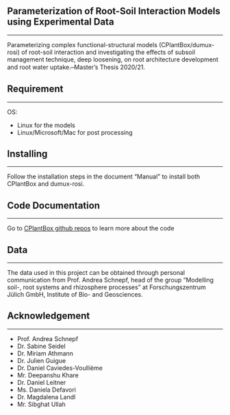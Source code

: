 ## **Parameterization of Root-Soil Interaction Models using Experimental Data** 
---------------------------------------------------------------------------------------------------------------------------------------------------------------------------------
Parameterizing complex functional-structural models (CPlantBox/dumux-rosi) of root-soil interaction and investigating the effects of subsoil management technique, deep loosening, on root architecture development and root water uptake. ̶  Master’s Thesis 2020/21.

## **Requirement**
---------------------------------------------------------------------------------------------------------------------------------------------------------------------------------
OS: 
- Linux for the models
- Linux/Microsoft/Mac for post processing 

## **Installing**
---------------------------------------------------------------------------------------------------------------------------------------------------------------------------------
Follow the installation steps in the document “Manual” to install both CPlantBox and dumux-rosi.

## **Code Documentation**
---------------------------------------------------------------------------------------------------------------------------------------------------------------------------------
Go to [CPlantBox github repos](https://github.com/Plant-Root-Soil-Interactions-Modelling/CPlantBox) to learn more about the code 

## **Data**
---------------------------------------------------------------------------------------------------------------------------------------------------------------------------------
The data used in this project can be obtained through personal communication from Prof. Andrea Schnepf, head of the group “Modelling soil-, root systems and rhizosphere processes” at Forschungszentrum Jülich GmbH, Institute of Bio- and Geosciences. 

## **Acknowledgement**
---------------------------------------------------------------------------------------------------------------------------------------------------------------------------------
- Prof. Andrea Schnepf
- Dr. Sabine Seidel
- Dr. Miriam Athmann
- Dr. Julien Guigue
- Dr. Daniel Caviedes-Voulliѐme
- Mr. Deepanshu Khare
- Dr. Daniel Leitner
- Ms. Daniela Defavori
- Dr. Magdalena Landl
- Mr. Sibghat Ullah
